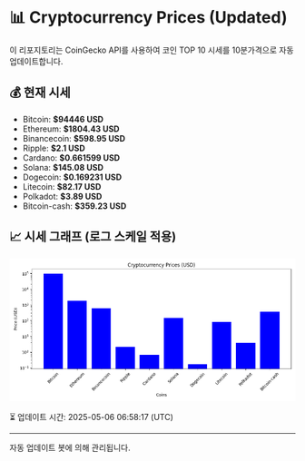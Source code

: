 
# 📊 Cryptocurrency Prices (Updated)

이 리포지토리는 CoinGecko API를 사용하여 코인 TOP 10 시세를 10분가격으로 자동 업데이트합니다.

## 💰 현재 시세
- Bitcoin: **$94446 USD**
- Ethereum: **$1804.43 USD**
- Binancecoin: **$598.95 USD**
- Ripple: **$2.1 USD**
- Cardano: **$0.661599 USD**
- Solana: **$145.08 USD**
- Dogecoin: **$0.169231 USD**
- Litecoin: **$82.17 USD**
- Polkadot: **$3.89 USD**
- Bitcoin-cash: **$359.23 USD**

## 📈 시세 그래프 (로그 스케일 적용)
![Crypto Prices](crypto_prices.png)

⏳ 업데이트 시간: 2025-05-06 06:58:17 (UTC)

---
자동 업데이트 봇에 의해 관리됩니다.
